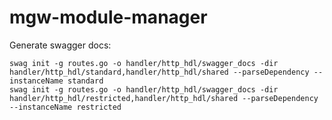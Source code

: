 mgw-module-manager
=======

Generate swagger docs:

    swag init -g routes.go -o handler/http_hdl/swagger_docs -dir handler/http_hdl/standard,handler/http_hdl/shared --parseDependency --instanceName standard
    swag init -g routes.go -o handler/http_hdl/swagger_docs -dir handler/http_hdl/restricted,handler/http_hdl/shared --parseDependency --instanceName restricted